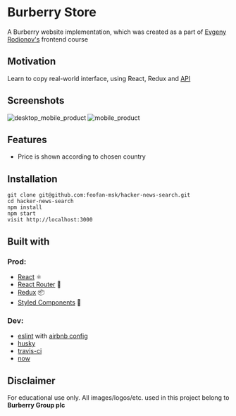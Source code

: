 # Burberry Store

A Burberry website implementation, which was created as a part of [Evgeny Rodionov's](https://github.com/evgenyrodionov) frontend course

## Motivation

Learn to copy real-world interface, using React, Redux and [API](https://github.com/feofan-msk/burberry-fake-api)

## Screenshots

![desktop_mobile_product](https://user-images.githubusercontent.com/30575877/53789814-6cf09200-3f36-11e9-82b8-4c868452e539.jpg)
![mobile_product](https://user-images.githubusercontent.com/30575877/53789815-6d892880-3f36-11e9-85af-f1b6a18b2575.jpg)

## Features

- Price is shown according to chosen country

## Installation

    git clone git@github.com:feofan-msk/hacker-news-search.git
    cd hacker-news-search
    npm install
    npm start
    visit http://localhost:3000

## Built with

### Prod:

- [React](https://github.com/facebook/react) ⚛️
- [React Router](https://github.com/ReactTraining/react-router) 🔱
- [Redux](https://github.com/reactjs/redux) 📦
- [Styled Components](https://github.com/styled-components/styled-components) 💅

### Dev:

- [eslint](https://eslint.org/) with [airbnb config](https://github.com/airbnb/javascript)
- [husky](https://github.com/typicode/husky)
- [travis-ci](https://travis-ci.org/)
- [now](https://zeit.co/now)

## Disclaimer

For educational use only. All images/logos/etc. used in this project belong to **Burberry Group plc**
